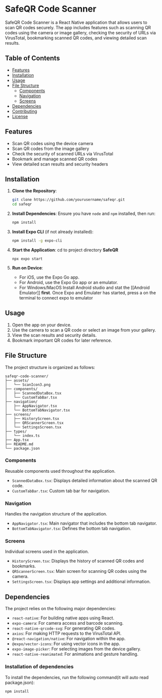 
# SafeQR Code Scanner

SafeQR Code Scanner is a React Native application that allows users to scan QR codes securely. The app includes features such as scanning QR codes using the camera or image gallery, checking the security of URLs via VirusTotal, bookmarking scanned QR codes, and viewing detailed scan results.

## Table of Contents

- [Features](#features)
- [Installation](#installation)
- [Usage](#usage)
- [File Structure](#file-structure)
  - [Components](#components)
  - [Navigation](#navigation)
  - [Screens](#screens)
- [Dependencies](#dependencies)
- [Contributing](#contributing)
- [License](#license)

## Features

- Scan QR codes using the device camera
- Scan QR codes from the image gallery
- Check the security of scanned URLs via VirusTotal
- Bookmark and manage scanned QR codes
- View detailed scan results and security headers

## Installation

1. **Clone the Repository**:
   ```sh
   git clone https://github.com/yourusername/safeqr.git
   cd safeqr
   ```

2. **Install Dependencies**:
   Ensure you have `node` and `npm` installed, then run:
   ```sh
   npm install
   ```

3. **Install Expo CLI** (if not already installed):
   ```sh
   npm install -g expo-cli
   ```

4. **Start the Application**: 
   cd to project directory **SafeQR**
   ```shell
   npx expo start
   ```

5. **Run on Device**:
   - For iOS, use the Expo Go app.
   - For Android, use the Expo Go app or an emulator.
   - For Windows/MacOS Install Android studio and stat the [[Android Emulator]] **first**. Once Expo and Emulater has started, press a on the terminal to connect expo to emulator

## Usage

1. Open the app on your device.
2. Use the camera to scan a QR code or select an image from your gallery.
3. View the scan results and security details.
4. Bookmark important QR codes for later reference.

## File Structure

The project structure is organized as follows:

```
safeqr-code-scanner/
├── assets/
│   └── ScanIcon3.png
├── components/
│   ├── ScannedDataBox.tsx
│   └── CustomTabBar.tsx
├── navigation/
│   ├── AppNavigator.tsx
│   └── BottomTabNavigator.tsx
├── screens/
│   ├── HistoryScreen.tsx
│   ├── QRScannerScreen.tsx
│   └── SettingsScreen.tsx
├── types/
│   └── index.ts
├── App.tsx
├── README.md
└── package.json
```

### Components

Reusable components used throughout the application.

- `ScannedDataBox.tsx`: Displays detailed information about the scanned QR code.
- `CustomTabBar.tsx`: Custom tab bar for navigation.

### Navigation

Handles the navigation structure of the application.

- `AppNavigator.tsx`: Main navigator that includes the bottom tab navigator.
- `BottomTabNavigator.tsx`: Defines the bottom tab navigation.

### Screens

Individual screens used in the application.

- `HistoryScreen.tsx`: Displays the history of scanned QR codes and bookmarks.
- `QRScannerScreen.tsx`: Main screen for scanning QR codes using the camera.
- `SettingsScreen.tsx`: Displays app settings and additional information.

## Dependencies

The project relies on the following major dependencies:

- `react-native`: For building native apps using React.
- `expo-camera`: For camera access and barcode scanning.
- `react-native-qrcode-svg`: For generating QR codes.
- `axios`: For making HTTP requests to the VirusTotal API.
- `@react-navigation/native`: For navigation within the app.
- `@expo/vector-icons`: For using vector icons in the app.
- `expo-image-picker`: For selecting images from the device gallery.
- `react-native-reanimated`: For animations and gesture handling.


### Installation of dependencies

To install the dependencies, run the following command(it will auto read package.json):

```bash
npm install
```